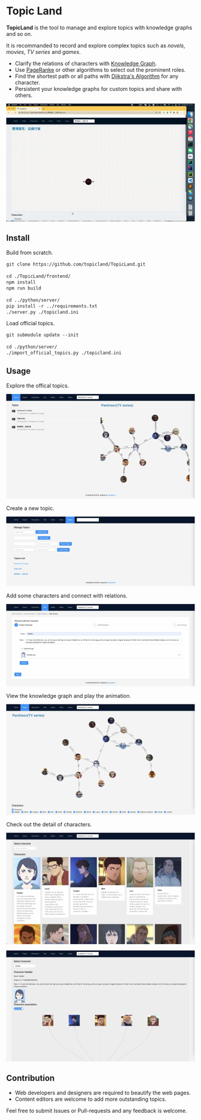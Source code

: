 # Topic Land

**TopicLand** is the tool to manage and explore topics with knowledge graphs and so on.

It is recommanded to record and explore complex topics such as *novels*, *movies*, *TV series* and *games*.

* Clarify the relations of characters with [Knowledge Graph](https://en.wikipedia.org/wiki/Knowledge_graph).
* Use [PageRanke](https://en.wikipedia.org/wiki/PageRank) or other algorithms to select out the prominent roles. 
* Find the shortest path or all paths with [Dijkstra's Algorithm](https://en.wikipedia.org/wiki/Dijkstra%27s_algorithm) for any character.
* Persistent your knowledge graphs for custom topics and share with others.

![](./images/play_graph.gif)

## Install

Build from scratch.

```
git clone https://github.com/topicland/TopicLand.git

cd ./TopicLand/frontend/
npm install
npm run build

cd ../python/server/
pip install -r ../requirements.txt
./server.py ./topicland.ini
```

Load official topics.

```
git submodule update --init

cd ./python/server/
./import_official_topics.py ./topicland.ini
```

## Usage

Explore the offical topics.

![](./images/topic_list.jpg)

Create a new topic.

![](./images/create_topic.jpg)

Add some characters and connect with relations.

![](./images/add_character.jpg)

View the knowledge graph and play the animation.

![](./images/view_graph.jpg)

Check out the detail of characters.

![](./images/character_list.jpg)

![](./images/character_detail.jpg)

## Contribution

* Web developers and designers are required to beautify the web pages.
* Content editors are welcome to add more outstanding topics.

Feel free to submit Issues or Pull-requests and any feedback is welcome.

